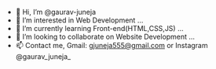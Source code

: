 - 👋 Hi, I’m @gaurav-juneja
- 👀 I’m interested in Web Development ...
- 🌱 I’m currently learning Front-end(HTML,CSS,JS) ...
- 💞️ I’m looking to collaborate on Website Development ...
- 📫 Contact me, Gmail: gjuneja555@gmail.com or Instagram @gaurav_juneja_

<!---
gaurav-juneja/gaurav-juneja is a ✨ special ✨ repository because its `README.md` (this file) appears on your GitHub profile.
You can click the Preview link to take a look at your changes.
--->
